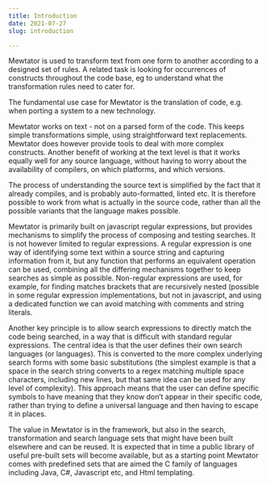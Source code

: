 ```yaml
---
title: Introduction
date: 2021-07-27
slug: introduction

---
```

Mewtator is used to transform text from one form to another according to a designed set of rules. A related task is looking for occurrences of constructs throughout the code base, eg to understand what the transformation rules need to cater for.

The fundamental use case for Mewtator is the translation of code, e.g. when porting a system to a new technology.

Mewtator works on text - not on a parsed form of the code. This keeps simple transformations simple, using straightforward text replacements. Mewtator does however provide tools to deal with more complex constructs. Another benefit of working at the text level is that it works equally well for any source language, without having to worry about the availability of compilers, on which platforms, and which versions.

The process of understanding the source text is simplified by the fact that it already compiles, and is probably auto-formatted, linted etc. It is therefore possible to work from what is actually in the source code, rather than all the possible variants that the language makes possible.

Mewtator is primarily built on javascript regular expressions, but provides mechanisms to simplify the process of composing and testing searches. It is not however limited to regular expressions. A regular expression is one way of identifying some text within a source string and capturing information from it, but any function that performs an equivalent operation can be used, combining all the differing mechanisms together to keep searches as simple as possible. Non-regular expressions are used, for example, for finding matches brackets that are recursively nested (possible in some regular expression implementations, but not in javascript, and using a dedicated function we can avoid matching with comments and string literals.

Another key principle is to allow search expressions to directly match the code being searched, in a way that is difficult with standard regular expressions. The central idea is that the user defines their own search languages (or languages). This is converted to the more complex underlying search forms with some basic substitutions (the simplest example is that a space in the search string converts to a regex matching multiple space characters, including new lines, but that same idea can be used for any level of complexity). This approach means that the user can define specific symbols to have meaning that they know don’t appear in their specific code, rather than trying to define a universal language and then having to escape it in places.

The value in Mewtator is in the framework, but also in the search, transformation and search language sets that might have been built elsewhere and can be reused. It is expected that in time a public library of useful pre-built sets will become available, but as a starting point Mewtator comes with predefined sets that are aimed the C family of languages including Java, C#, Javascript etc, and Html templating.